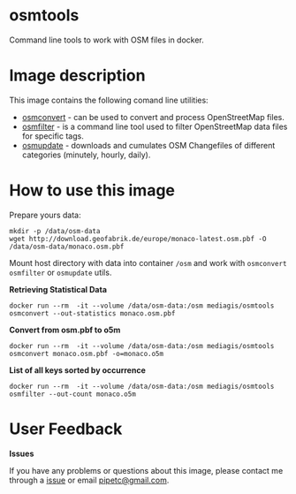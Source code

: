 # osmtools
Command line tools to work with OSM files in docker.

# Image description
This image contains the following comand line utilities:
* [osmconvert](http://wiki.openstreetmap.org/wiki/Osmconvert) - can be used to convert and process OpenStreetMap files.
* [osmfilter](http://wiki.openstreetmap.org/wiki/Osmfilter) - is a command line tool used to filter OpenStreetMap data files for specific tags.
* [osmupdate](http://wiki.openstreetmap.org/wiki/Osmupdate) - downloads and cumulates OSM Changefiles of different categories (minutely, hourly, daily).

# How to use this image

Prepare yours data:

```
mkdir -p /data/osm-data
wget http://download.geofabrik.de/europe/monaco-latest.osm.pbf -O /data/osm-data/monaco.osm.pbf
```

Mount host directory with data into container `/osm` and work with `osmconvert` `osmfilter` or `osmupdate` utils.

**Retrieving Statistical Data**
```
docker run --rm  -it --volume /data/osm-data:/osm mediagis/osmtools osmconvert --out-statistics monaco.osm.pbf
```

**Convert from osm.pbf to o5m**

```
docker run --rm  -it --volume /data/osm-data:/osm mediagis/osmtools osmconvert monaco.osm.pbf -o=monaco.o5m
```

**List of all keys sorted by occurrence**

```
docker run --rm  -it --volume /data/osm-data:/osm mediagis/osmtools osmfilter --out-count monaco.o5m
```

# User Feedback

**Issues**

If you have any problems or questions about this image, please contact me through a [issue](https://github.com/mediagis/osmtools/issues) or email [pipetc@gmail.com](mailto:pipetc@gmail.com).
